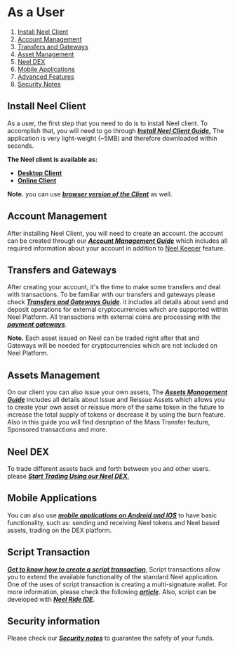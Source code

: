 # As a User

1. [Install Neel Client](#install-neel-client)
2. [Account Management](#account-management)
3. [Transfers and Gateways](#transfers-and-gateways)
4. [Asset Management](#assets-management)
5. [Neel DEX](#neel-dex)
6. [Mobile Applications](#mobile-applications)
7. [Advanced Features](#script-transaction)
8. [Security Notes](#security-information)

## Install Neel Client

As a user, the first step that you need to do is to install Neel client. To accomplish that, you will need to go through [_**Install Neel Client Guide.**_](/neel-client/install-neel-client.md) The application is very light-weight \(~5MB\) and therefore downloaded within seconds.

**The Neel client is available as:**

* [**Desktop Client**](https://neelplatform.com/product)
* [**Online Client**](https://client.neelplatform.com/)

**Note.** you can use [_**browser version of the Client**_](https://chrome.google.com/webstore/detail/neelliteapp/kfmcaklajknfekomaflnhkjjkcjabogm?hl=en) as well.

## Account Management

After installing Neel Client, you will need to create an account. the account can be created through our [_**Account Management Guide**_](/neel-client/account-management.md) which includes all required information about your account in addition to [Neel Keeper](/neel-client/account-management/neel-keeper.md) feature.

## Transfers and Gateways

After creating your account, it's the time to make some transfers and deal with transactions. To be familiar with our transfers and gateways please check [_**Transfers and Gateways Guide**_](/neel-client/wallet-management.md). it includes all details about send and deposit operations for external cryptocurrencies which are supported within Neel Platform. All transactions with external coins are processing with the [_**payment gateways**_](/neel-client/frequently-asked-questions-faq/transfers-and-gateways/payment-gateway.md).

**Note.** Each asset issued on Neel can be traded right after that and Gateways will be needed for cryptocurrencies which are not included on Neel Platform.

## Assets Management

On our client you can also issue your own assets, The [_**Assets Management Guide**_](/neel-client/assets-management.md) includes all details about Issue and Reissue Assets which allows you to create your own asset or reissue more of the same token in the future to increase the total supply of tokens or decrease it by using the burn feature. Also in this guide you will find desription of the Mass Transfer feuture, Sponsored transactions and more.

## Neel DEX

To trade different assets back and forth between you and other users. please [_**Start Trading Using our Neel DEX**_.](/neel-client/neel-dex.md)

## Mobile Applications

You can also use [_**mobile applications on Android and IOS**_](/neel-client/mobile-apps.md) to have basic functionality, such as: sending and receiving Neel tokens and Neel based assets, trading on the DEX platform.

## Script Transaction

[_**Get to know how to create a script transaction**_](/neel-client/advanced_features/script_transaction.md), Script transactions allow you to extend the available functionality of the standard Neel application. One of the uses of script transaction is creating a multi-signature wallet. For more information, please check the following [_**article**_](/technical-details/video-tutorials-and-articles.md). Also, script can be developed with [_**Neel Ride IDE**_](/technical-details/neel-contracts-language-description.md).

## Security information

Please check our [_**Security notes**_](/neel-client/security.md) to guarantee the safety of your funds.

